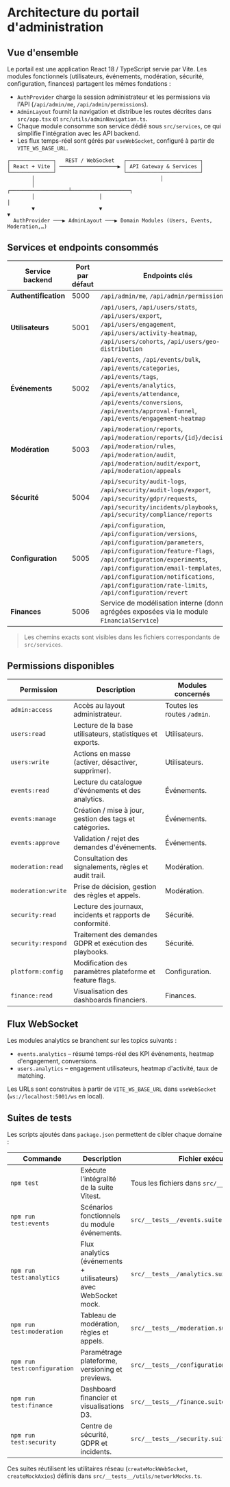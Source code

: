 # Architecture du portail d'administration

## Vue d'ensemble

Le portail est une application React 18 / TypeScript servie par Vite. Les modules fonctionnels (utilisateurs, événements, modération, sécurité, configuration, finances) partagent les mêmes fondations :

- `AuthProvider` charge la session administrateur et les permissions via l'API (`/api/admin/me`, `/api/admin/permissions`).
- `AdminLayout` fournit la navigation et distribue les routes décrites dans `src/app.tsx` et `src/utils/adminNavigation.ts`.
- Chaque module consomme son service dédié sous `src/services`, ce qui simplifie l'intégration avec les API backend.
- Les flux temps-réel sont gérés par `useWebSocket`, configuré à partir de `VITE_WS_BASE_URL`.

```
┌──────────────┐   REST / WebSocket   ┌────────────────────────┐
│ React + Vite │ ───────────────────▶ │ API Gateway & Services │
└──────────────┘                      └────────────────────────┘
        │                                         │
        │                     ┌───────────────────┴───────────────────┐
        │                     │                                       │
        ▼                     ▼                                       ▼
  AuthProvider ───▶ AdminLayout ───▶ Domain Modules (Users, Events, Moderation,…)
```

## Services et endpoints consommés

| Service backend | Port par défaut | Endpoints clés | Permissions principales |
| ---------------- | -------------- | --------------- | ----------------------- |
| **Authentification** | 5000 | `/api/admin/me`, `/api/admin/permissions` | `admin:access` |
| **Utilisateurs** | 5001 | `/api/users`, `/api/users/stats`, `/api/users/export`, `/api/users/engagement`, `/api/users/activity-heatmap`, `/api/users/cohorts`, `/api/users/geo-distribution` | `users:read`, `users:write` |
| **Événements** | 5002 | `/api/events`, `/api/events/bulk`, `/api/events/categories`, `/api/events/tags`, `/api/events/analytics`, `/api/events/attendance`, `/api/events/conversions`, `/api/events/approval-funnel`, `/api/events/engagement-heatmap` | `events:read`, `events:manage`, `events:approve` |
| **Modération** | 5003 | `/api/moderation/reports`, `/api/moderation/reports/{id}/decisions`, `/api/moderation/rules`, `/api/moderation/audit`, `/api/moderation/audit/export`, `/api/moderation/appeals` | `moderation:read`, `moderation:write` |
| **Sécurité** | 5004 | `/api/security/audit-logs`, `/api/security/audit-logs/export`, `/api/security/gdpr/requests`, `/api/security/incidents/playbooks`, `/api/security/compliance/reports` | `security:read`, `security:respond` |
| **Configuration** | 5005 | `/api/configuration`, `/api/configuration/versions`, `/api/configuration/parameters`, `/api/configuration/feature-flags`, `/api/configuration/experiments`, `/api/configuration/email-templates`, `/api/configuration/notifications`, `/api/configuration/rate-limits`, `/api/configuration/revert` | `platform:config` |
| **Finances** | 5006 | Service de modélisation interne (données agrégées exposées via le module `FinancialService`) | `finance:read` |

> Les chemins exacts sont visibles dans les fichiers correspondants de `src/services`.

## Permissions disponibles

| Permission | Description | Modules concernés |
| ---------- | ----------- | ----------------- |
| `admin:access` | Accès au layout administrateur. | Toutes les routes `/admin`. |
| `users:read` | Lecture de la base utilisateurs, statistiques et exports. | Utilisateurs. |
| `users:write` | Actions en masse (activer, désactiver, supprimer). | Utilisateurs. |
| `events:read` | Lecture du catalogue d'événements et des analytics. | Événements. |
| `events:manage` | Création / mise à jour, gestion des tags et catégories. | Événements. |
| `events:approve` | Validation / rejet des demandes d'événements. | Événements. |
| `moderation:read` | Consultation des signalements, règles et audit trail. | Modération. |
| `moderation:write` | Prise de décision, gestion des règles et appels. | Modération. |
| `security:read` | Lecture des journaux, incidents et rapports de conformité. | Sécurité. |
| `security:respond` | Traitement des demandes GDPR et exécution des playbooks. | Sécurité. |
| `platform:config` | Modification des paramètres plateforme et feature flags. | Configuration. |
| `finance:read` | Visualisation des dashboards financiers. | Finances. |

## Flux WebSocket

Les modules analytics se branchent sur les topics suivants :

- `events.analytics` – résumé temps-réel des KPI événements, heatmap d'engagement, conversions.
- `users.analytics` – engagement utilisateurs, heatmap d'activité, taux de matching.

Les URLs sont construites à partir de `VITE_WS_BASE_URL` dans `useWebSocket` (`ws://localhost:5001/ws` en local).

## Suites de tests

Les scripts ajoutés dans `package.json` permettent de cibler chaque domaine :

| Commande | Description | Fichier exécuté |
| -------- | ----------- | --------------- |
| `npm test` | Exécute l'intégralité de la suite Vitest. | Tous les fichiers dans `src/__tests__/`. |
| `npm run test:events` | Scénarios fonctionnels du module événements. | `src/__tests__/events.suite.test.tsx` |
| `npm run test:analytics` | Flux analytics (événements + utilisateurs) avec WebSocket mock. | `src/__tests__/analytics.suite.test.tsx` |
| `npm run test:moderation` | Tableau de modération, règles et appels. | `src/__tests__/moderation.suite.test.tsx` |
| `npm run test:configuration` | Paramétrage plateforme, versioning et previews. | `src/__tests__/configuration.suite.test.tsx` |
| `npm run test:finance` | Dashboard financier et visualisations D3. | `src/__tests__/finance.suite.test.tsx` |
| `npm run test:security` | Centre de sécurité, GDPR et incidents. | `src/__tests__/security.suite.test.tsx` |

Ces suites réutilisent les utilitaires réseau (`createMockWebSocket`, `createMockAxios`) définis dans `src/__tests__/utils/networkMocks.ts`.
